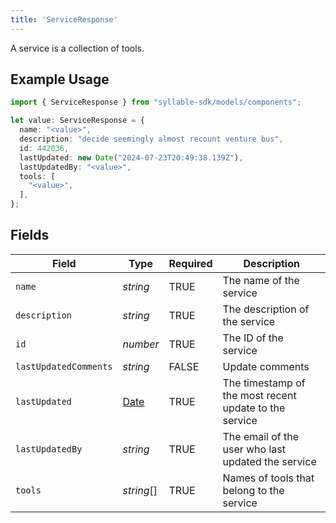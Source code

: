```yaml
---
title: 'ServiceResponse'
---
```


A service is a collection of tools.

## Example Usage

```typescript
import { ServiceResponse } from "syllable-sdk/models/components";

let value: ServiceResponse = {
  name: "<value>",
  description: "decide seemingly almost recount venture bus",
  id: 442036,
  lastUpdated: new Date("2024-07-23T20:49:38.139Z"),
  lastUpdatedBy: "<value>",
  tools: [
    "<value>",
  ],
};
```

## Fields

| Field                                                                                         | Type                                                                                          | Required                                                                                      | Description                                                                                   |
| --------------------------------------------------------------------------------------------- | --------------------------------------------------------------------------------------------- | --------------------------------------------------------------------------------------------- | --------------------------------------------------------------------------------------------- |
| `name`                                                                                        | *string*                                                                                      | TRUE                                                                            | The name of the service                                                                       |
| `description`                                                                                 | *string*                                                                                      | TRUE                                                                            | The description of the service                                                                |
| `id`                                                                                          | *number*                                                                                      | TRUE                                                                            | The ID of the service                                                                         |
| `lastUpdatedComments`                                                                         | *string*                                                                                      | FALSE                                                                            | Update comments                                                                               |
| `lastUpdated`                                                                                 | [Date](https://developer.mozilla.org/en-US/docs/Web/JavaScript/Reference/Global_Objects/Date) | TRUE                                                                            | The timestamp of the most recent update to the service                                        |
| `lastUpdatedBy`                                                                               | *string*                                                                                      | TRUE                                                                            | The email of the user who last updated the service                                            |
| `tools`                                                                                       | *string*[]                                                                                    | TRUE                                                                            | Names of tools that belong to the service                                                     |